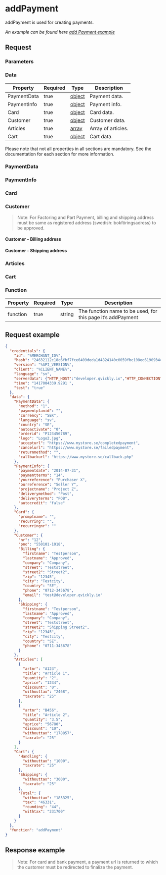 # addPayment

<include from="Snippets-PaymentAPI.md" element-id="snippet-header"></include>

addPayment is used for creating payments.

*An example can be found here [add Payment example](Add-payment.md)*

## Request

### Parameters
### Data

| Property    | Required | Type                   | Description        |
|-------------|----------|------------------------|--------------------|
| PaymentData | true     | [object](#paymentdata) | Payment data.      |
| PaymentInfo | true     | [object](#paymentinfo) | Payment info.      |
| Card        | true     | [object](#card)        | Card data.         |
| Customer    | true     | [object](#customer)    | Customer data.     |
| Articles    | true     | [array](#articles)     | Array of articles. |
| Cart        | true     | [object](#cart)        | Cart data.         |

Please note that not all properties in all sections are mandatory. See the documentation for each section for more information.

### PaymentData

<include from="Snippets-Request.md" element-id="snippet-paymentdata" />

### PaymentInfo

<include from="Snippets-Request.md" element-id="snippet-paymentinfo" />

### Card

<include from="Snippets-Request.md" element-id="snippet-card" />

### Customer

> Note: For Factoring and Part Payment, billing and shipping address must be same as registered address (swedish: bokföringsadress) to be approved.

<include from="Snippets-Request.md" element-id="snippet-customer" />

#### Customer - Billing address

<include from="Snippets-Request.md" element-id="snippet-billing-address" />

#### Customer - Shipping address

<include from="Snippets-Request.md" element-id="snippet-shipping-address" />

### Articles

<include from="Snippets-Request.md" element-id="snippet-articles" />

### Cart

<include from="Snippets-Request.md" element-id="snippet-cart" />

### Function

| Property | Required | Type   | Description                                                 |
|----------|----------|--------|-------------------------------------------------------------|
| function | true     | string | The function name to be used, for this page it’s addPayment |

## Request example
```json
{
  "credentials": {
    "id": "%MERCHANT_ID%",
    "hash": "24632112c18c6fbf7fce6409deda1d4824140c0059fbc108ed6190934c47709caffcb8f8c47fd770ab53e4637e5dac1b8679faa30a248353775dbf336a67d202",
    "version": "%API_VERSION%",
    "client": "%CLIENT_NAME%",
    "language": "sv",
    "serverdata": {"HTTP_HOST":"developer.qvickly.io","HTTP_CONNECTION":"keep-alive","HTTP_CACHE_CONTROL":"max-age=0","HTTP_ACCEPT":"text\/html,application\/xhtml+xml,application\/xml;q=0.9,image\/webp,*\/*;q=0.8","HTTP_USER_AGENT":"Mozilla\/5.0 (Macintosh; Intel Mac OS X 10_10_1) AppleWebKit\/537.36 (KHTML, like Gecko) Chrome\/39.0.2171.95 Safari\/537.36","HTTP_ACCEPT_ENCODING":"gzip, deflate, sdch","HTTP_ACCEPT_LANGUAGE":"en-US,en;q=0.8","PATH":"\/sbin:\/usr\/sbin:\/bin:\/usr\/bin","SERVER_SOFTWARE":"Apache\/2.2.26 (Amazon)","SERVER_NAME":"developer.qvickly.io","SERVER_ADDR":"172.31.22.88","SERVER_PORT":"80","REMOTE_ADDR":"2.71.114.219","REMOTE_PORT":"53241","GATEWAY_INTERFACE":"CGI\/1.1","SERVER_PROTOCOL":"HTTP\/1.1","REQUEST_METHOD":"GET","QUERY_STRING":"","REQUEST_TIME":1421313644},
    "time": "1417004339.9291 ",
    "test": "true"
  },
  "data": {
    "PaymentData": {
      "method": "1",
      "paymentplanid": "",
      "currency": "SEK",
      "language": "sv",
      "country": "SE",
      "autoactivate": "0",
      "orderid": "P123456789",
      "logo": "Logo2.jpg",
      "accepturl": "https://www.mystore.se/completedpayment",
      "cancelurl": "https://www.mystore.se/failedpayment",
      "returnmethod": "",
      "callbackurl": "https://www.mystore.se/callback.php"
    },
    "PaymentInfo": {
      "paymentdate": "2014-07-31",
      "paymentterms": "14",
      "yourreference": "Purchaser X",
      "ourreference": "Seller Y",
      "projectname": "Project Z",
      "deliverymethod": "Post",
      "deliveryterms": "FOB",
      "autocredit": "false"
    },
    "Card": {
      "promptname": "",
      "recurring": "",
      "recurringnr": ""
    },
    "Customer": {
      "nr": "12",
      "pno": "550101-1018",
      "Billing": {
        "firstname": "Testperson",
        "lastname": "Approved",
        "company": "Company",
        "street": "Teststreet",
        "street2": "Street2",
        "zip": "12345",
        "city": "Testcity",
        "country": "SE",
        "phone": "0712-345678",
        "email": "test@developer.qvickly.io"
      },
      "Shipping": {
        "firstname": "Testperson",
        "lastname": "Approved",
        "company": "Company",
        "street": "Teststreet",
        "street2": "Shipping Street2",
        "zip": "12345",
        "city": "Testcity",
        "country": "SE",
        "phone": "0711-345678"
      }
    },
    "Articles": [
      {
        "artnr": "A123",
        "title": "Article 1",
        "quantity": "2",
        "aprice": "1234",
        "discount": "0",
        "withouttax": "2468",
        "taxrate": "25"
      },
      {
        "artnr": "B456",
        "title": "Article 2",
        "quantity": "3.5",
        "aprice": "56780",
        "discount": "10",
        "withouttax": "178857",
        "taxrate": "25"
      }
    ],
    "Cart": {
      "Handling": {
        "withouttax": "1000",
        "taxrate": "25"
      },
      "Shipping": {
        "withouttax": "3000",
        "taxrate": "25"
      },
      "Total": {
        "withouttax": "185325",
        "tax": "46331",
        "rounding": "44",
        "withtax": "231700"
      }
    }
  },
  "function": "addPayment"
}
```

## Response example

> Note: For card and bank payment, a payment url is returned to which the customer must be redirected to finalize the payment.

<include from="Snippets-Response.md" element-id="snippet-payment"></include>

<include from="Snippets-Response.md" element-id="snippet-payment-json"></include>